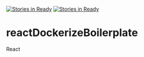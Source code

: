 [![Stories in Ready](https://badge.waffle.io/Ceschrupp/Octopus.png?label=ready&title=Ready)](https://waffle.io/Ceschrupp/Octopus?utm_source=badge)
[![Stories in Ready](https://badge.waffle.io/Ceschrupp/Octopus.png?label=ready&title=Ready)](https://waffle.io/Ceschrupp/Octopus?utm_source=badge)
# reactDockerizeBoilerplate

React 
